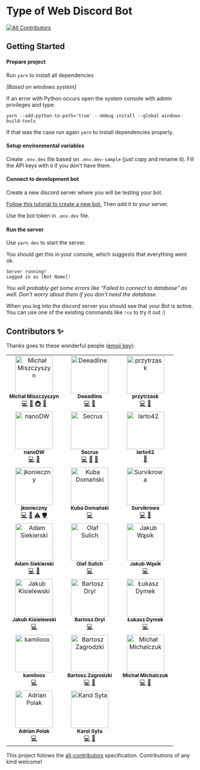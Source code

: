 # Type of Web Discord Bot

<!-- ALL-CONTRIBUTORS-BADGE:START - Do not remove or modify this section -->

[![All Contributors](https://img.shields.io/badge/all_contributors-20-orange.svg?style=flat-square)](#contributors-)

<!-- ALL-CONTRIBUTORS-BADGE:END -->

## Getting Started

#### Prepare project

Run `yarn` to install all dependencies

_[Based on windows system]_

If an error with Python occurs open the system console with admin privileges and type:

```
yarn --add-python-to-path='true' --debug install --global windows-build-tools
```

If that was the case run again `yarn` to install dependencies properly.

#### Setup environmental variables

Create `.env.dev` file based on `.env.dev-sample` (just copy and rename it). Fill the API keys with `0` if you don't have them.

#### Connect to development bot

Create a new discord server where you will be testing your bot.

[Follow this tutorial to create a new bot.](https://github.com/reactiflux/discord-irc/wiki/Creating-a-discord-bot-&-getting-a-token) Then add it to your server.

Use the bot token in `.env.dev` file.

#### Run the server

Use `yarn dev` to start the server.

You should get this in your console, which suggests that everything went ok.

```
Server running!
Logged in as [Bot Name]!
```

_You will probably get some errors like "Failed to connect to database" as well. Don't worry about them if you don't need the database._

When you log into the discord server you should see that your Bot is active.
You can use one of the existing commands like `!co` to try it out :)

## Contributors ✨

Thanks goes to these wonderful people ([emoji key](https://allcontributors.org/docs/en/emoji-key)):

<!-- ALL-CONTRIBUTORS-LIST:START - Do not remove or modify this section -->
<!-- prettier-ignore-start -->
<!-- markdownlint-disable -->
<table>
  <tbody>
    <tr>
      <td align="center" valign="top" width="33.33%"><a href="https://typeofweb.com"><img src="https://avatars0.githubusercontent.com/u/1338731?v=4?s=100" width="100px;" alt="Michał Miszczyszyn"/><br /><sub><b>Michał Miszczyszyn</b></sub></a><br /><a href="https://github.com/typeofweb/typeofweb-discord-bot/commits?author=mmiszy" title="Code">💻</a> <a href="#ideas-mmiszy" title="Ideas, Planning, & Feedback">🤔</a> <a href="#infra-mmiszy" title="Infrastructure (Hosting, Build-Tools, etc)">🚇</a> <a href="https://github.com/typeofweb/typeofweb-discord-bot/pulls?q=is%3Apr+reviewed-by%3Ammiszy" title="Reviewed Pull Requests">👀</a></td>
      <td align="center" valign="top" width="33.33%"><a href="https://github.com/Deeadline"><img src="https://avatars3.githubusercontent.com/u/26546280?v=4?s=100" width="100px;" alt="Deeadline"/><br /><sub><b>Deeadline</b></sub></a><br /><a href="https://github.com/typeofweb/typeofweb-discord-bot/commits?author=Deeadline" title="Code">💻</a> <a href="#ideas-Deeadline" title="Ideas, Planning, & Feedback">🤔</a></td>
      <td align="center" valign="top" width="33.33%"><a href="http://trzasq.pl"><img src="https://avatars2.githubusercontent.com/u/20127089?v=4?s=100" width="100px;" alt="przytrzask"/><br /><sub><b>przytrzask</b></sub></a><br /><a href="https://github.com/typeofweb/typeofweb-discord-bot/commits?author=przytrzask" title="Code">💻</a> <a href="#ideas-przytrzask" title="Ideas, Planning, & Feedback">🤔</a></td>
    </tr>
    <tr>
      <td align="center" valign="top" width="33.33%"><a href="https://github.com/nanoDW"><img src="https://avatars2.githubusercontent.com/u/37413661?v=4?s=100" width="100px;" alt="nanoDW"/><br /><sub><b>nanoDW</b></sub></a><br /><a href="https://github.com/typeofweb/typeofweb-discord-bot/commits?author=nanoDW" title="Code">💻</a> <a href="#ideas-nanoDW" title="Ideas, Planning, & Feedback">🤔</a></td>
      <td align="center" valign="top" width="33.33%"><a href="https://github.com/Secrus"><img src="https://avatars2.githubusercontent.com/u/26322915?v=4?s=100" width="100px;" alt="Secrus"/><br /><sub><b>Secrus</b></sub></a><br /><a href="https://github.com/typeofweb/typeofweb-discord-bot/commits?author=Secrus" title="Code">💻</a> <a href="#ideas-Secrus" title="Ideas, Planning, & Feedback">🤔</a> <a href="https://github.com/typeofweb/typeofweb-discord-bot/commits?author=Secrus" title="Documentation">📖</a></td>
      <td align="center" valign="top" width="33.33%"><a href="https://github.com/larto42"><img src="https://avatars3.githubusercontent.com/u/16961273?v=4?s=100" width="100px;" alt="larto42"/><br /><sub><b>larto42</b></sub></a><br /><a href="https://github.com/typeofweb/typeofweb-discord-bot/commits?author=larto42" title="Documentation">📖</a></td>
    </tr>
    <tr>
      <td align="center" valign="top" width="33.33%"><a href="https://github.com/Razi91"><img src="https://avatars0.githubusercontent.com/u/5995454?v=4?s=100" width="100px;" alt="jkonieczny"/><br /><sub><b>jkonieczny</b></sub></a><br /><a href="https://github.com/typeofweb/typeofweb-discord-bot/commits?author=Razi91" title="Code">💻</a> <a href="#ideas-Razi91" title="Ideas, Planning, & Feedback">🤔</a> <a href="https://github.com/typeofweb/typeofweb-discord-bot/commits?author=Razi91" title="Tests">⚠️</a> <a href="#security-Razi91" title="Security">🛡️</a></td>
      <td align="center" valign="top" width="33.33%"><a href="https://github.com/D0man"><img src="https://avatars2.githubusercontent.com/u/22179216?v=4?s=100" width="100px;" alt="Kuba Domański"/><br /><sub><b>Kuba Domański</b></sub></a><br /><a href="https://github.com/typeofweb/typeofweb-discord-bot/commits?author=D0man" title="Code">💻</a></td>
      <td align="center" valign="top" width="33.33%"><a href="https://github.com/Survikrowa"><img src="https://avatars2.githubusercontent.com/u/35381167?v=4?s=100" width="100px;" alt="Survikrowa"/><br /><sub><b>Survikrowa</b></sub></a><br /><a href="https://github.com/typeofweb/typeofweb-discord-bot/commits?author=Survikrowa" title="Code">💻</a> <a href="#ideas-Survikrowa" title="Ideas, Planning, & Feedback">🤔</a></td>
    </tr>
    <tr>
      <td align="center" valign="top" width="33.33%"><a href="http://siekierski.ml"><img src="https://avatars0.githubusercontent.com/u/24841038?v=4?s=100" width="100px;" alt="Adam Siekierski"/><br /><sub><b>Adam Siekierski</b></sub></a><br /><a href="https://github.com/typeofweb/typeofweb-discord-bot/commits?author=AdamSiekierski" title="Code">💻</a> <a href="#ideas-AdamSiekierski" title="Ideas, Planning, & Feedback">🤔</a></td>
      <td align="center" valign="top" width="33.33%"><a href="http://frontlive.pl"><img src="https://avatars1.githubusercontent.com/u/46969484?v=4?s=100" width="100px;" alt="Olaf Sulich"/><br /><sub><b>Olaf Sulich</b></sub></a><br /><a href="https://github.com/typeofweb/typeofweb-discord-bot/commits?author=olafsulich" title="Code">💻</a></td>
      <td align="center" valign="top" width="33.33%"><a href="https://github.com/Eghizio"><img src="https://avatars.githubusercontent.com/u/32049761?v=4?s=100" width="100px;" alt="Jakub Wąsik"/><br /><sub><b>Jakub Wąsik</b></sub></a><br /><a href="https://github.com/typeofweb/typeofweb-discord-bot/commits?author=Eghizio" title="Code">💻</a></td>
    </tr>
    <tr>
      <td align="center" valign="top" width="33.33%"><a href="https://github.com/kbkk"><img src="https://avatars.githubusercontent.com/u/6276426?v=4?s=100" width="100px;" alt="Jakub Kisielewski"/><br /><sub><b>Jakub Kisielewski</b></sub></a><br /><a href="https://github.com/typeofweb/typeofweb-discord-bot/commits?author=kbkk" title="Code">💻</a></td>
      <td align="center" valign="top" width="33.33%"><a href="https://github.com/drillprop"><img src="https://avatars.githubusercontent.com/u/51168865?v=4?s=100" width="100px;" alt="Bartosz Dryl"/><br /><sub><b>Bartosz Dryl</b></sub></a><br /><a href="https://github.com/typeofweb/typeofweb-discord-bot/commits?author=drillprop" title="Code">💻</a></td>
      <td align="center" valign="top" width="33.33%"><a href="https://jundymek.com/"><img src="https://avatars.githubusercontent.com/u/24244872?v=4?s=100" width="100px;" alt="Łukasz Dymek"/><br /><sub><b>Łukasz Dymek</b></sub></a><br /><a href="https://github.com/typeofweb/typeofweb-discord-bot/commits?author=jundymek" title="Code">💻</a></td>
    </tr>
    <tr>
      <td align="center" valign="top" width="33.33%"><a href="https://github.com/kamiloox"><img src="https://avatars.githubusercontent.com/u/45523480?v=4?s=100" width="100px;" alt="kamiloox"/><br /><sub><b>kamiloox</b></sub></a><br /><a href="https://github.com/typeofweb/typeofweb-discord-bot/commits?author=kamiloox" title="Code">💻</a></td>
      <td align="center" valign="top" width="33.33%"><a href="http://bartek532.github.io/portfolio"><img src="https://avatars.githubusercontent.com/u/57185551?v=4?s=100" width="100px;" alt="Bartosz Zagrodzki"/><br /><sub><b>Bartosz Zagrodzki</b></sub></a><br /><a href="https://github.com/typeofweb/typeofweb-discord-bot/commits?author=Bartek532" title="Code">💻</a> <a href="https://github.com/typeofweb/typeofweb-discord-bot/commits?author=Bartek532" title="Documentation">📖</a></td>
      <td align="center" valign="top" width="33.33%"><a href="https://michalczukm.xyz"><img src="https://avatars.githubusercontent.com/u/6861120?v=4?s=100" width="100px;" alt="Michał Michalczuk"/><br /><sub><b>Michał Michalczuk</b></sub></a><br /><a href="https://github.com/typeofweb/typeofweb-discord-bot/commits?author=michalczukm" title="Code">💻</a> <a href="https://github.com/typeofweb/typeofweb-discord-bot/issues?q=author%3Amichalczukm" title="Bug reports">🐛</a></td>
    </tr>
    <tr>
      <td align="center" valign="top" width="33.33%"><a href="https://projectcode.pl"><img src="https://avatars.githubusercontent.com/u/27779154?v=4?s=100" width="100px;" alt="Adrian Polak"/><br /><sub><b>Adrian Polak</b></sub></a><br /><a href="https://github.com/typeofweb/typeofweb-discord-bot/commits?author=AdiPol1359" title="Code">💻</a></td>
      <td align="center" valign="top" width="33.33%"><a href="https://github.com/KrallXZ"><img src="https://avatars.githubusercontent.com/u/6277709?v=4?s=100" width="100px;" alt="Karol Syta"/><br /><sub><b>Karol Syta</b></sub></a><br /><a href="https://github.com/typeofweb/typeofweb-discord-bot/commits?author=KrallXZ" title="Code">💻</a> <a href="#ideas-KrallXZ" title="Ideas, Planning, & Feedback">🤔</a></td>
    </tr>
  </tbody>
</table>

<!-- markdownlint-restore -->
<!-- prettier-ignore-end -->

<!-- ALL-CONTRIBUTORS-LIST:END -->

This project follows the [all-contributors](https://github.com/all-contributors/all-contributors) specification. Contributions of any kind welcome!

